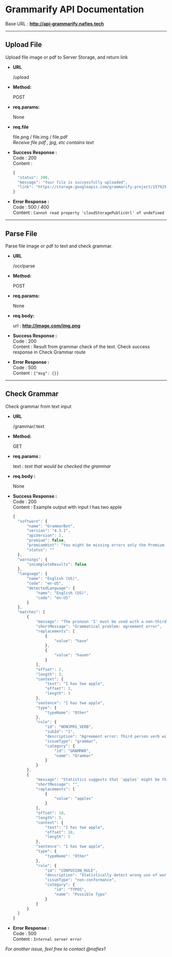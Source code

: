 # Grammarify API Documentation
Base URL : **http://api-grammarify.nafies.tech**

---

## **Upload File**
  Upload file image or pdf to Server Storage, and return link

* **URL**

   /upload

* **Method:**

  POST

* **req.params:**

  None

* **req.file**

  file.png / file.img / file.pdf    
  *Receive file pdf ,  jpg, etc contains text*

* **Success Response :**    
  Code : 200    
  Content : 
  ```javascript
  {
    "status": 200,
    "message": "Your file is successfully uploaded",
    "link": "https://storage.googleapis.com/grammarify-project/1579252422801Contoh-Teks-Ulasan.png"
  }           
  ```
* **Error Response :**    
  Code : 500 / 400    
  Content : `Cannot read property 'cloudStoragePublicUrl' of undefined`

-----

## **Parse File**
  Parse file image or pdf to text and check grammar.

* **URL**

   /ocr/parse

* **Method:**

  POST

* **req.params:**

  None

* **req.body:**

  url : __http://image.com/img.png__

* **Success Response :**    
  Code : 200    
  Content : Result from grammar check of the text. Check success response in Check Grammar route

* **Error Response :**    
  Code : 500    
  Content : `{"msg": {}}`

-----

## **Check Grammar**
  Check grammar from text input

* **URL**

   /grammar/:text

* **Method:**

  GET

* **req.params :**

  text : *text that would be checked the grammar*

* **req.body :**

  None

* **Success Response :**    
  Code : 200    
  Content : Example output with input I has two apple
  ```javascript
  {
    "software": {
        "name": "GrammarBot",
        "version": "4.3.1",
        "apiVersion": 1,
        "premium": false,
        "premiumHint": "You might be missing errors only the Premium version can find. Upgrade to see what you're missing.",
        "status": ""
    },
    "warnings": {
        "incompleteResults": false
    },
    "language": {
        "name": "English (US)",
        "code": "en-US",
        "detectedLanguage": {
            "name": "English (US)",
            "code": "en-US"
        }
    },
    "matches": [
        {
            "message": "The pronoun 'I' must be used with a non-third-person form of a verb: \"have\", \"haven\"",
            "shortMessage": "Grammatical problem: agreement error",
            "replacements": [
                {
                    "value": "have"
                },
                {
                    "value": "haven"
                }
            ],
            "offset": 2,
            "length": 3,
            "context": {
                "text": "I has two apple",
                "offset": 2,
                "length": 3
            },
            "sentence": "I has two apple",
            "type": {
                "typeName": "Other"
            },
            "rule": {
                "id": "NON3PRS_VERB",
                "subId": "1",
                "description": "Agreement error: Third person verb with a non-third person pronoun",
                "issueType": "grammar",
                "category": {
                    "id": "GRAMMAR",
                    "name": "Grammar"
                }
            }
        },
        {
            "message": "Statistics suggests that 'apples' might be the correct word here. Please check.",
            "shortMessage": "",
            "replacements": [
                {
                    "value": "apples"
                }
            ],
            "offset": 10,
            "length": 5,
            "context": {
                "text": "I has two apple",
                "offset": 10,
                "length": 5
            },
            "sentence": "I has two apple",
            "type": {
                "typeName": "Other"
            },
            "rule": {
                "id": "CONFUSION_RULE",
                "description": "Statistically detect wrong use of words that are easily confused",
                "issueType": "non-conformance",
                "category": {
                    "id": "TYPOS",
                    "name": "Possible Typo"
                }
            }
        }
    ]
  }
  ```

* **Error Response :**    
  Code : 500    
  Content : `Internal server error`


*For another issue, feel free to contact @nafies1*